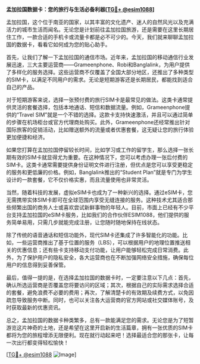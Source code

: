 **孟加拉国数据卡：您的旅行与生活必备利器[[TG💪+ @esim1088](https://t.me/s/esim1088)]**

孟加拉国，这个位于南亚的国家，以其丰富的文化遗产、迷人的自然风光以及充满活力的城市生活而闻名。无论您是计划前往孟加拉国旅游，还是需要在这里长期居住工作，一款合适的手机卡或流量卡都是必不可少的。今天，我们就来聊聊孟加拉国的数据卡，看看它如何成为您的贴心助手。

首先，让我们了解一下孟加拉国的通信市场。近年来，孟加拉国的移动通信行业发展迅速，三大主要运营商——Grameenphone、Robi和Banglalink，为用户提供了多样化的服务选择。这些运营商不仅覆盖了全国大部分地区，还推出了多种类型的SIM卡，以满足不同用户的需求。无论是短期游客还是长期居民，都能找到适合自己的产品。

对于短期游客来说，选择一张预付费的旅行SIM卡是最常见的做法。这类卡通常提供灵活的套餐选择，包括本地通话、短信和数据流量。例如，Grameenphone提供的“Travel SIM”就是一个不错的选择。这款卡支持快速激活，并且可以通过简单的步骤在机场柜台或官方代理商处购买。此外，Grameenphone还经常推出针对国际旅客的促销活动，比如赠送额外的流量或者优惠套餐，这无疑让您的旅行体验更加便捷和经济。

如果您打算在孟加拉国停留较长时间，比如学习或工作的留学生，那么选择一张长期有效的SIM卡就显得尤为重要。在这种情况下，您可以考虑办理一张后付费的SIM卡。这类卡通常需要提供身份证明文件进行注册，但优点是您可以享受更稳定的服务和更低廉的价格。例如，Banglalink推出的“Student Plan”就是专门为学生设计的一款套餐，它不仅价格实惠，而且流量使用也非常灵活。

当然，随着科技的发展，虚拟eSIM卡也成为了一种新兴的选择。通过eSIM卡，您无需携带实体SIM卡即可在全球范围内享受无缝连接的服务。这种技术尤其适合那些频繁出国的商务人士或喜欢尝试新鲜事物的年轻人。目前，市面上已经有不少平台支持孟加拉国的eSIM卡服务，比如我们的合作伙伴ESIM1088，他们提供的服务简单易用，只需几步就能完成注册，让您随时随地保持在线状态。

除了传统的语音通话和短信功能外，现代SIM卡还集成了许多智能化的功能。比如，一些运营商推出了基于位置的服务（LBS），可以根据用户的地理位置推送相关的优惠信息；还有些卡支持移动支付功能，让用户能够轻松完成日常消费。此外，为了保护用户的隐私安全，各大运营商也在不断加强网络安全措施，确保每位用户的信息得到妥善保管。

最后，值得一提的是，在选择孟加拉国的数据卡时，一定要注意以下几点：首先，确认所选运营商是否覆盖您将要访问的区域；其次，根据自己的实际需求选择合适的套餐，避免浪费不必要的费用；再次，了解清楚卡的有效期及续费方式，以免因疏忽导致服务中断。同时，也可以关注各大运营商的官方网站或社交媒体账号，及时获取最新的优惠资讯。

总之，孟加拉国的数据卡种类繁多，总有一款能满足您的需求。无论您是为了短暂游览这片神奇的土地，还是希望在这里开启新的生活篇章，拥有一张优质的SIM卡都将为您的旅程增添无限便利。现在就行动起来吧！选择最适合您的那张卡，让每一次出行都变得轻松愉快！

[[TG💪+ @esim1088](https://t.me/s/esim1088) ![Image](https://i.postimg.cc/4NQfJmqS/Snipaste-2025-05-13-00-14-12.png)]